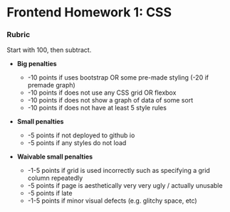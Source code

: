 # Frontend Homework 1: CSS

### Rubric

Start with 100, then subtract.

* **Big penalties**
    * -10 points if uses bootstrap OR some pre-made styling (-20 if premade graph)
    * -10 points if does not use any CSS grid OR flexbox
    * -10 points if does not show a graph of data of some sort
    * -10 points if does not have at least 5 style rules

* **Small penalties**
    * -5 points if not deployed to github io
    * -5 points if any styles do not load

* **Waivable small penalties**
    * -1-5 points if grid is used incorrectly such as specifying a grid column repeatedly
    * -5 points if page is aesthetically very very ugly / actually unusable
    * -5 points if late
    * -1-5 points if minor visual defects (e.g. glitchy space, etc)
